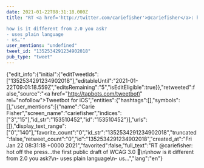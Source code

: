 ```yaml
---
date: 2021-01-22T08:31:18.000Z
title: "RT <a href='http://twitter.com/cariefisher'>@cariefisher</a>: hot off the press...the first public draft of WCAG 3.0 🤯

how is it different from 2.0 you ask?
- uses plain language
- us…″"
user_mentions: "undefined"
tweet_id: "1352534291234902018"
pub_type: "tweet"
---
```

{"edit_info":{"initial":{"editTweetIds":["1352534291234902018"],"editableUntil":"2021-01-22T09:01:18.559Z","editsRemaining":"5","isEditEligible":true}},"retweeted":false,"source":"<a href=\"http://tapbots.com/tweetbot\" rel=\"nofollow\">Tweetbot for iΟS</a>","entities":{"hashtags":[],"symbols":[],"user_mentions":[{"name":"Carie Fisher","screen_name":"cariefisher","indices":["3","15"],"id_str":"153510452","id":"153510452"}],"urls":[]},"display_text_range":["0","140"],"favorite_count":"0","id_str":"1352534291234902018","truncated":false,"retweet_count":"0","id":"1352534291234902018","created_at":"Fri Jan 22 08:31:18 +0000 2021","favorited":false,"full_text":"RT @cariefisher: hot off the press...the first public draft of WCAG 3.0 🤯\n\nhow is it different from 2.0 you ask?\n- uses plain language\n- us…","lang":"en"}
